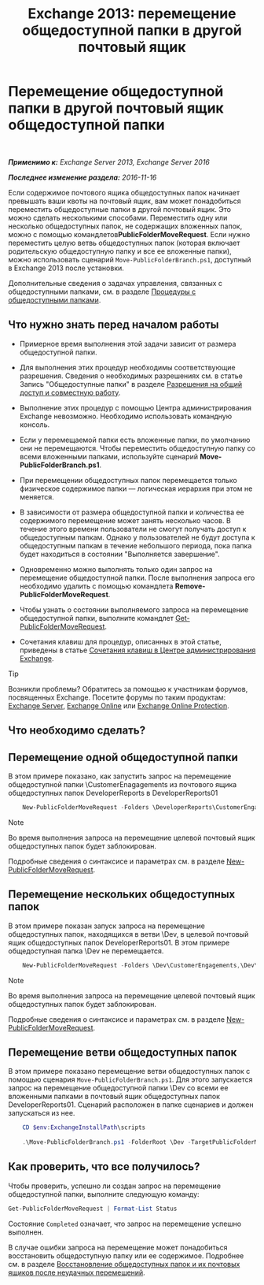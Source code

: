 ﻿---
title: 'Exchange 2013: перемещение общедоступной папки в другой почтовый ящик'
TOCTitle: Перемещение общедоступной папки в другой почтовый ящик общедоступной папки
ms:assetid: b8744934-a3cb-443e-acce-a9a6ca5d88f6
ms:mtpsurl: https://technet.microsoft.com/ru-ru/library/JJ906435(v=EXCHG.150)
ms:contentKeyID: 51408069
ms.date: 04/30/2018
mtps_version: v=EXCHG.150
ms.translationtype: HT
---

# Перемещение общедоступной папки в другой почтовый ящик общедоступной папки

 

_**Применимо к:** Exchange Server 2013, Exchange Server 2016_

_**Последнее изменение раздела:** 2016-11-16_

Если содержимое почтового ящика общедоступных папок начинает превышать ваши квоты на почтовый ящик, вам может понадобиться переместить общедоступные папки в другой почтовый ящик. Это можно сделать несколькими способами. Переместить одну или несколько общедоступных папок, не содержащих вложенных папок, можно с помощью командлетов**PublicFolderMoveRequest**. Если нужно переместить целую ветвь общедоступных папок (которая включает родительскую общедоступную папку и все ее вложенные папки), можно использовать сценарий `Move-PublicFolderBranch.ps1`, доступный в Exchange 2013 после установки.

Дополнительные сведения о задачах управления, связанных с общедоступными папками, см. в разделе [Процедуры с общедоступными папками](public-folder-procedures-exchange-2013-help.md).

## Что нужно знать перед началом работы

  - Примерное время выполнения этой задачи зависит от размера общедоступной папки.

  - Для выполнения этих процедур необходимы соответствующие разрешения. Сведения о необходимых разрешениях см. в статье Запись "Общедоступные папки" в разделе [Разрешения на общий доступ и совместную работу](sharing-and-collaboration-permissions-exchange-2013-help.md).

  - Выполнение этих процедур с помощью Центра администрирования Exchange невозможно. Необходимо использовать командную консоль.

  - Если у перемещаемой папки есть вложенные папки, по умолчанию они не перемещаются. Чтобы переместить общедоступную папку со всеми вложенными папками, используйте сценарий **Move-PublicFolderBranch.ps1**.

  - При перемещении общедоступных папок перемещается только физическое содержимое папки — логическая иерархия при этом не меняется.

  - В зависимости от размера общедоступной папки и количества ее содержимого перемещение может занять несколько часов. В течение этого времени пользователи не смогут получать доступ к общедоступным папкам. Однако у пользователей не будут доступа к общедоступным папкам в течение небольшого периода, пока папка будет находиться в состоянии "Выполняется завершение".

  - Одновременно можно выполнять только один запрос на перемещение общедоступной папки. После выполнения запроса его необходимо удалить с помощью командлета **Remove-PublicFolderMoveRequest**.

  - Чтобы узнать о состоянии выполняемого запроса на перемещение общедоступной папки, выполните командлет [Get-PublicFolderMoveRequest](https://technet.microsoft.com/ru-ru/library/jj878076\(v=exchg.150\)).

  - Сочетания клавиш для процедур, описанных в этой статье, приведены в статье [Сочетания клавиш в Центре администрирования Exchange](keyboard-shortcuts-in-the-exchange-admin-center-exchange-online-protection-help.md).

> [!TIP]  
> Возникли проблемы? Обратитесь за помощью к участникам форумов, посвященных Exchange. Посетите форумы по таким продуктам: <a href="https://go.microsoft.com/fwlink/p/?linkid=60612">Exchange Server</a>, <a href="https://go.microsoft.com/fwlink/p/?linkid=267542">Exchange Online</a> или <a href="https://go.microsoft.com/fwlink/p/?linkid=285351">Exchange Online Protection</a>.


## Что необходимо сделать?

## Перемещение одной общедоступной папки

В этом примере показано, как запустить запрос на перемещение общедоступной папки \\CustomerEnagagements из почтового ящика общедоступных папок DeveloperReports в DeveloperReports01
```powershell
    New-PublicFolderMoveRequest -Folders \DeveloperReports\CustomerEngagements -TargetMailbox DeveloperReports01
```
> [!NOTE]  
> Во время выполнения запроса на перемещение целевой почтовый ящик общедоступных папок будет заблокирован.


Подробные сведения о синтаксисе и параметрах см. в разделе [New-PublicFolderMoveRequest](https://technet.microsoft.com/ru-ru/library/jj878081\(v=exchg.150\)).

## Перемещение нескольких общедоступных папок

В этом примере показан запуск запроса на перемещение общедоступных папок, находящихся в ветви \\Dev, в целевой почтовый ящик общедоступных папок DeveloperReports01. В этом примере общедоступная папка \\Dev не перемещается.
```powershell
    New-PublicFolderMoveRequest -Folders \Dev\CustomerEngagements,\Dev\RequestsforChange,\Dev\Usability -TargetMailbox DeveloperReports01
```
> [!NOTE]  
> Во время выполнения запроса на перемещение целевой почтовый ящик общедоступных папок будет заблокирован.


Подробные сведения о синтаксисе и параметрах см. в разделе [New-PublicFolderMoveRequest](https://technet.microsoft.com/ru-ru/library/jj878081\(v=exchg.150\)).

## Перемещение ветви общедоступных папок

В этом примере показано перемещение ветви общедоступных папок с помощью сценария `Move-PublicFolderBranch.ps1`. Для этого запускается запрос на перемещение общедоступной папки \\Dev со всеми ее вложенными папками в почтовый ящик общедоступных папок DeveloperReports01. Сценарий расположен в папке сценариев и должен запускаться из нее.
```powershell
    CD $env:ExchangeInstallPath\scripts
    
    .\Move-PublicFolderBranch.ps1 -FolderRoot \Dev -TargetPublicFolderMailbox DeveloperReports01
```
## Как проверить, что все получилось?

Чтобы проверить, успешно ли создан запрос на перемещение общедоступной папки, выполните следующую команду:

```powershell
Get-PublicFolderMoveRequest | Format-List Status
```

Состояние `Completed` означает, что запрос на перемещение успешно выполнен.

В случае ошибки запроса на перемещение может понадобиться восстановить общедоступную папку или ее содержимое. Подробнее см. в разделе [Восстановление общедоступных папок и их почтовых ящиков после неудачных перемещений](restore-public-folders-and-public-folder-mailboxes-from-failed-moves-exchange-2013-help.md).

